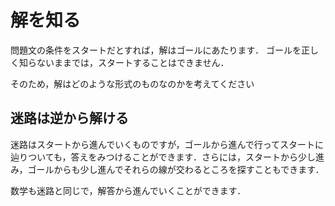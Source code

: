 # 解を知る
問題文の条件をスタートだとすれば，解はゴールにあたります．
ゴールを正しく知らないままでは，スタートすることはできません．

そのため，解はどのような形式のものなのかを考えてください

## 迷路は逆から解ける
迷路はスタートから進んでいくものですが，ゴールから進んで行ってスタートに辿りついても，答えをみつけることができます．さらには，スタートから少し進み，ゴールからも少し進んでそれらの線が交わるところを探すこともできます．

数学も迷路と同じで，解答から進んでいくことができます．
